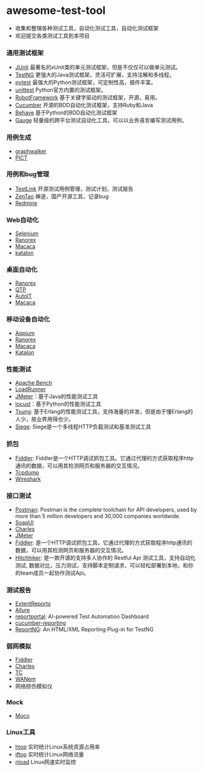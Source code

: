 # awesome-test-tool
- 收集和整理各种测试工具，自动化测试工具，自动化测试框架
- 欢迎提交各类测试工具到本项目


### 通用测试框架
- [JUnit](https://junit.org) 最著名的xUnit类的单元测试框架，但是不仅仅可以做单元测试。
- [TestNG](https://testng.org/) 更强大的Java测试框架，灵活可扩展，支持注解和多线程。
- [pytest](https://docs.pytest.org) 最强大的Python测试框架，可定制性高，插件丰富。
- [unittest](https://docs.python.org/3/library/unittest.html) Python官方内置的测试框架。
- [RobotFramework](https://robotframework.org/) 基于关键字驱动的测试框架，开源，易用。
- [Cucumber](https://cucumber.io/) 开源的BDD自动化测试框架，支持Ruby和Java
- [Behave]() 基于Python的BDD自动化测试框架
- [Gauge]() 轻量级的跨平台测试自动化工具，可以以业务语言编写测试用例。

### 用例生成
- [graphwalker]()
- [PICT]()

### 用例和bug管理
- [TestLink]() 开源测试用例管理，测试计划，测试报告
- [ZenTao]() 禅道，国产开源工具，记录bug
- [Redmine]()

### Web自动化
- [Selenium]()
- [Ranorex]()
- [Macaca]()
- [katalon]()

### 桌面自动化
- [Ranorex]()
- [QTP]()
- [AutoIT]()
- [Macaca]()

### 移动设备自动化
- [Appium]()
- [Ranorex]()
- [Macaca]()
- [Katalon]()


### 性能测试
- [Apache Bench]()
- [LoadRunner]()
- [JMeter]()：基于Java的性能测试工具
- [locust]()：基于Python的性能测试工具
- [Tsung](http://tsung.erlang-projects.org/): 基于Erlang的性能测试工具，支持海量的并发，但是由于懂Erlang的人少，故业界用得也少。
- [Siege](https://www.joedog.org/): Siege是一个多线程HTTP负载测试和基准测试工具

### 抓包
- [Fiddler](): Fiddler是一个HTTP调试抓包工具。它通过代理的方式获取程序http通讯的数据，可以用其检测网页和服务器的交互情况。
- [Tcpdump]() 
- [Wireshark]()

### 接口测试
- [Postman](): Postman is the complete toolchain for API developers, used by more than 5 million developers and 30,000 companies worldwide.
- [SoapUI]()
- [Charles]()
- [JMeter]()
- [Fiddler](): 是一个HTTP调试抓包工具。它通过代理的方式获取程序http通讯的数据，可以用其检测网页和服务器的交互情况。
- [Hitchhiker](): 是一款开源的支持多人协作的 Restful Api 测试工具，支持自动化测试, 数据对比，压力测试，支持脚本定制请求，可以轻松部署到本地，和你的team成员一起协作测试Api。

### 测试报告
- [ExtentReports]()
- [Allure]()
- [reportportal](): AI-powered Test Automation Dashboard
- [cucumber-reporting]()
- [ReportNG](): An HTML/XML Reporting Plug-in for TestNG


### 弱网模拟
- [Fiddler]()
- [Charles]()
- [TC]()
- [WANem]()
- 网络损伤模拟仪

### Mock
- [Moco]()

### Linux工具
- [htop]() 实时统计Linux系统资源占用率
- [iftop]() 实时统计Linux网络流量
- [nload]() Linux网速实时监控



